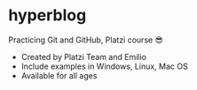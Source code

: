# hyperblog
Practicing Git and GitHub, Platzi course 😎
 * Created by Platzi Team and Emilio
 * Include examples in Windows, Linux, Mac OS
 * Available for all ages
